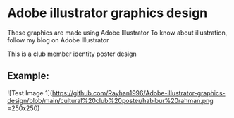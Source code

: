 # Adobe illustrator graphics design
 These graphics are made using Adobe Illustrator  To know about illustration, follow my blog on Adobe Illustrator


This is a club member identity poster design

## Example:

![Test Image 1](https://github.com/Rayhan1996/Adobe-illustrator-graphics-design/blob/main/cultural%20club%20poster/habibur%20rahman.png =250x250)
